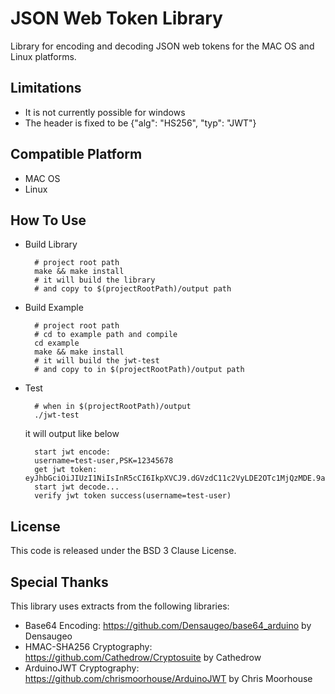 # JSON Web Token Library

Library for encoding and decoding JSON web tokens for the MAC OS and Linux platforms.

## Limitations

 - It is not currently possible for windows
 - The header is fixed to be {"alg": "HS256", "typ": "JWT"}

## Compatible Platform

 - MAC OS
 - Linux

## How To Use

- Build Library
  ~~~shell
    # project root path
    make && make install
    # it will build the library
    # and copy to $(projectRootPath)/output path 
  ~~~

- Build Example
  ~~~shell
    # project root path
    # cd to example path and compile
    cd example
    make && make install
    # it will build the jwt-test 
    # and copy to in $(projectRootPath)/output path 
  ~~~

- Test

  ~~~shell
    # when in $(projectRootPath)/output
    ./jwt-test
  ~~~
  it will output like below
  ~~~shell
    start jwt encode:
    username=test-user,PSK=12345678
    get jwt token: eyJhbGciOiJIUzI1NiIsInR5cCI6IkpXVCJ9.dGVzdC11c2VyLDE2OTc1MjQzMDE.9atTOK9Y0WbSG0PmRddspYR6ffY8T7RfHQKenFQMT4Q
    start jwt decode...
    verify jwt token success(username=test-user)
  ~~~  


## License

This code is released under the BSD 3 Clause License.

## Special Thanks

This library uses extracts from the following libraries:
 - Base64 Encoding: https://github.com/Densaugeo/base64_arduino by Densaugeo
 - HMAC-SHA256 Cryptography: https://github.com/Cathedrow/Cryptosuite by Cathedrow
 - ArduinoJWT Cryptography: https://github.com/chrismoorhouse/ArduinoJWT by Chris Moorhouse
